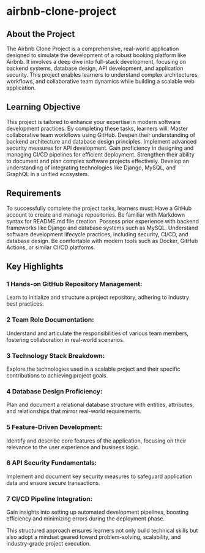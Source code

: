 # airbnb-clone-project
## About the Project

The Airbnb Clone Project is a comprehensive, real-world application designed to simulate the development of a robust booking platform like Airbnb. It involves a deep dive into full-stack development, focusing on backend systems, database design, API development, and application security. This project enables learners to understand complex architectures, workflows, and collaborative team dynamics while building a scalable web application.

## Learning Objective

This project is tailored to enhance your expertise in modern software development practices. By completing these tasks, learners will:
Master collaborative team workflows using GitHub.
Deepen their understanding of backend architecture and database design principles.
Implement advanced security measures for API development.
Gain proficiency in designing and managing CI/CD pipelines for efficient deployment.
Strengthen their ability to document and plan complex software projects effectively.
Develop an understanding of integrating technologies like Django, MySQL, and GraphQL in a unified ecosystem.

## Requirements
To successfully complete the project tasks, learners must:
Have a GitHub account to create and manage repositories.
Be familiar with Markdown syntax for README.md file creation.
Possess prior experience with backend frameworks like Django and database systems such as MySQL.
Understand software development lifecycle practices, including security, CI/CD, and database design.
Be comfortable with modern tools such as Docker, GitHub Actions, or similar CI/CD platforms.

## Key Highlights
### 1 Hands-on GitHub Repository Management:
Learn to initialize and structure a project repository, adhering to industry best practices.

### 2 Team Role Documentation:
Understand and articulate the responsibilities of various team members, fostering collaboration in real-world scenarios.

### 3 Technology Stack Breakdown:
Explore the technologies used in a scalable project and their specific contributions to achieving project goals.

### 4 Database Design Proficiency:
Plan and document a relational database structure with entities, attributes, and relationships that mirror real-world requirements.

### 5 Feature-Driven Development:
Identify and describe core features of the application, focusing on their relevance to the user experience and business logic.

### 6 API Security Fundamentals:
Implement and document key security measures to safeguard application data and ensure secure transactions.

### 7 CI/CD Pipeline Integration:
Gain insights into setting up automated development pipelines, boosting efficiency and minimizing errors during the deployment phase.

This structured approach ensures learners not only build technical skills but also adopt a mindset geared toward problem-solving, scalability, and industry-grade project execution.
